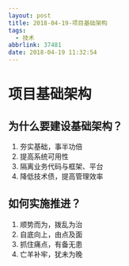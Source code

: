 ```yaml
---
layout: post
title: 2018-04-19-项目基础架构
tags:
  - 技术
abbrlink: 37481
date: 2018-04-19 11:32:54
---
```


# 项目基础架构

##  为什么要建设基础架构？

1. 夯实基础，事半功倍
2. 提高系统可用性
3. 隔离业务代码与框架、平台
4. 降低技术债，提高管理效率

## 如何实施推进？

1. 顺势而为，拨乱为治
2. 自底向上，由点及面
3. 抓住痛点，有备无患
4. 亡羊补牢，犹未为晚
